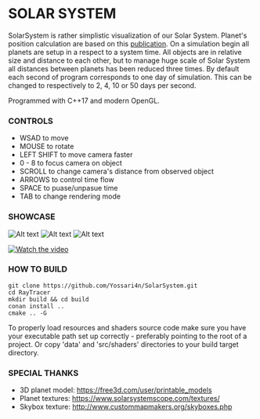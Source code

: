 # SOLAR SYSTEM
SolarSystem is rather simplistic visualization of our Solar System. Planet's position calculation are based on this [publication](https://stjarnhimlen.se/comp/ppcomp.html). On a simulation begin all planets are setup in a respect to a system time. All objects are in relative size and distance to each other, but to manage huge scale of Solar System all distances between planets has been reduced three times. By default each second of program corresponds to one day of simulation. This can be changed to respectively to 2, 4, 10 or 50 days per second.

Programmed with C++17 and modern OpenGL.


### CONTROLS 
* WSAD to move
* MOUSE to rotate
* LEFT SHIFT to move camera faster
* 0 - 8 to focus camera on object
* SCROLL to change camera's distance from observed object
* ARROWS to control time flow
* SPACE to puase/unpasue time
* TAB to change rendering mode


### SHOWCASE
![Alt text](Photo1.png?raw=true "Solar System")
![Alt text](Photo2.png?raw=true "Earth")
![Alt text](Photo3.png?raw=true "Planets")


[![Watch the video](Thumbnail.png)](https://www.youtube.com/watch?v=hU9H0ZCd1cY)


### HOW TO BUILD
    git clone https://github.com/Yossari4n/SolarSystem.git
    cd RayTracer
    mkdir build && cd build
    conan install ..
    cmake .. -G
    
To properly load resources and shaders source code make sure you have your executable path set up correctly - preferably pointing to the root of a project. Or copy 'data' and 'src/shaders' directories to your build target directory.


### SPECIAL THANKS
* 3D planet model: https://free3d.com/user/printable_models
* Planet textures: https://www.solarsystemscope.com/textures/
* Skybox texture: http://www.custommapmakers.org/skyboxes.php
